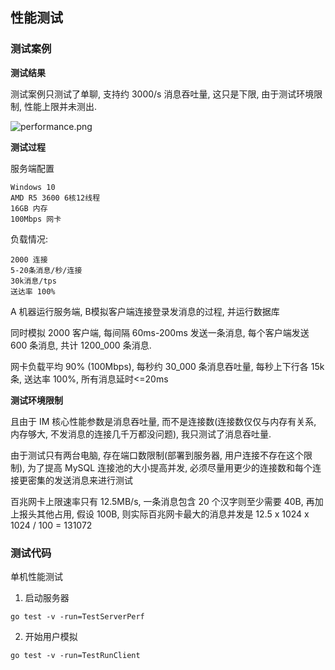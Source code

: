 ## 性能测试

### 测试案例

**测试结果**

测试案例只测试了单聊, 支持约 3000/s 消息吞吐量, 这只是下限, 由于测试环境限制, 性能上限并未测出.

![performance.png](https://github.com/Glide-IM/Glide-IM/raw/master/_art/msg_io.png)

**测试过程**

服务端配置
```
Windows 10
AMD R5 3600 6核12线程 
16GB 内存
100Mbps 网卡
```

负载情况:
```
2000 连接
5-20条消息/秒/连接
30k消息/tps
送达率 100%
```

A 机器运行服务端,  B模拟客户端连接登录发消息的过程, 并运行数据库

同时模拟 2000 客户端, 每间隔 60ms-200ms 发送一条消息, 每个客户端发送 600 条消息, 共计 1200_000 条消息.

网卡负载平均 90% (100Mbps), 每秒约 30_000 条消息吞吐量, 每秒上下行各 15k 条, 送达率 100%, 所有消息延时<=20ms

**测试环境限制**

且由于 IM 核心性能参数是消息吞吐量, 而不是连接数(连接数仅仅与内存有关系, 内存够大, 不发消息的连接几千万都没问题), 我只测试了消息吞吐量.

由于测试只有两台电脑, 存在端口数限制(部署到服务器, 用户连接不存在这个限制), 为了提高 MySQL 连接池的大小提高并发, 必须尽量用更少的连接数和每个连接更密集的发送消息来进行测试

百兆网卡上限速率只有 12.5MB/s, 一条消息包含 20 个汉字则至少需要 40B, 再加上报头其他占用, 假设 100B, 则实际百兆网卡最大的消息并发是 12.5 x 1024 x 1024 / 100 = 131072

### 测试代码

单机性能测试

1. 启动服务器

```shell
go test -v -run=TestServerPerf
```

2. 开始用户模拟

```shell
go test -v -run=TestRunClient
```